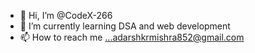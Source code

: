 - 👋 Hi, I’m @CodeX-266
- 🌱 I’m currently learning DSA and web development
- 📫 How to reach me ...adarshkrmishra852@gmail.com
  

<!---
CodeX-266/CodeX-266 is a ✨ special ✨ repository because its `README.md` (this file) appears on your GitHub profile.
You can click the Preview link to take a look at your changes.
--->
